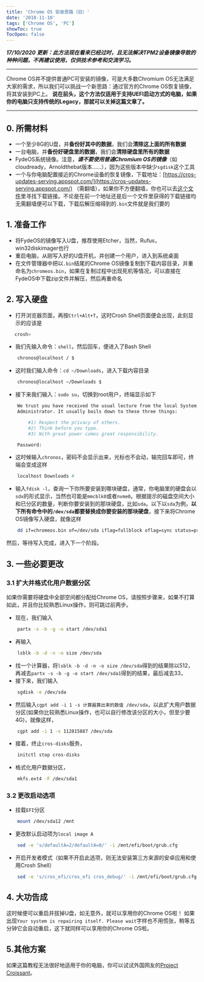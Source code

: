 ```yaml
---
title: 'Chrome OS 安装思路（旧）'
date: '2018-11-10'
tags: ['Chrome OS', 'PC']
showToc: true
TocOpen: false
---
```

***17/10/2020 更新：此方法现在看来已经过时，且无法解决TPM2设备镜像导致的种种问题，不再建议使用，仅供技术参考和交流学习。***

---

Chrome OS并不提供普通PC可安装的镜像，可是大多数Chromium OS无法满足大家的需求，所以我们可以挑战一个新思路：通过官方的Chrome OS恢复镜像，将其安装到PC上。 **说在前头，这个方法仅适用于支持UEFI启动方式的电脑，如果你的电脑只支持传统的Legacy，那就可以关掉这篇文章了。**

---

## 0. 所需材料

- 一个至少8G的U盘，并**备份好其中的数据**，我们会**清除这上面的所有数据**
- 一台电脑，并**备份好硬盘里的数据**，我们会**清除硬盘里所有的数据**
- FydeOS系统镜像。注意，***请不要使用普通Chromium OS的镜像***（如cloudready，Arnoldthebat版本……），因为这些版本中缺少`sgdisk`这个工具
- 一个与你电脑配置接近的Chrome设备的恢复镜像，下载地址：[https://cros-updates-serving.appspot.com/](https://cros-updates-serving.appspot.com/) （需翻墙），如果你不方便翻墙，你也可以去[这个文件](https://dl.google.com/chromeos/recovery/recovery.conf)里寻找下载链接。不论是在前一个地址还是后一个文件里获得的下载链接均无需翻墙便可以下载，下载后解压缩得到的`.bin`文件就是我们要的

## 1. 准备工作

- 将FydeOS的镜像写入U盘，推荐使用Etcher，当然，Rufus，win32diskimager也行
- 重启电脑，从刚写入好的U盘开机，并创建一个用户，进入到系统桌面
- 在文件管理器中把以`.bin`结尾的Chrome OS镜像复制到下载内容目录，并重命名为`chromeos.bin`，如果在复制过程中出现死机等情况，可以直接在FydeOS中下载zip文件并解压，然后再重命名

## 2. 写入硬盘

- 打开浏览器页面，再按`Ctrl+Alt+T`，这时Crosh Shell页面便会出现，此刻显示的应该是

```bash
   crosh>
```

- 我们先输入命令：`shell`，然后回车，便进入了Bash Shell

```bash
    chronos@localhost / $
```

- 这时我们输入命令：`cd ~/Downloads`，进入下载内容目录

```bash
    chronos@localhost ~/Downloads $
```

- 接下来我们输入：`sudo su`，切换到root用户，终端显示如下

```bash
    We trust you have received the usual lecture from the local System
    Administrator. It usually boils down to these three things:

        #1) Respect the privacy of others.
        #2) Think before you type.
        #3) With great power comes great responsibility.

    Password:
```

- 这时候输入`chronos`，密码不会显示出来，光标也不会动，输完回车即可，终端会变成这样

```bash
    localhost Downloads #
```

- 输入`fdisk -l`，查询一下你所要安装到哪块硬盘，通常，你电脑里的硬盘会以`sdx`的形式显示，当然也可能是`mmcblk0`或者`nvme0`。根据提示的磁盘空间大小和已分区的数量，判断你要安装到的那块硬盘，比如`sda`。以下以`sda`为例，**以下所有命令中的`/dev/sda`都要替换成你要安装的那块硬盘**，接下来将Chrome OS镜像写入硬盘，就像这样

```bash
    dd if=chromeos.bin of=/dev/sda iflag=fullblock oflag=sync status=progress bs=4M
```

然后，等待写入完成，进入下一个阶段。

## 3. 一些必要更改

### 3.1 扩大并格式化用户数据分区

如果你需要将硬盘中全部空间都分配给Chrome OS，请按照步骤来，如果不打算如此，并且你比较熟悉Linux操作，则可跳过前两步。

- 现在，我们输入

```bash
    partx -s -b -g -o start /dev/sda1
```

- 再输入

```bash
    lsblk -b -d -n -o size /dev/sda
```

- 找一个计算器，将`lsblk -b -d -n -o size /dev/sda`得到的结果除以512，再减去`partx -s -b -g -o start /dev/sda1`得到的结果，最后减去33，
- 接下来，我们输入

```bash
    sgdisk -e /dev/sda
```

- 然后输入`cgpt add -i 1 -s 计算器算出来的数值 /dev/sda`，以此扩大用户数据分区(如果你比较熟悉Linux操作，也可以自行修改该分区的大小，但至少要4G)，就像这样，

```bash
    cgpt add -i 1 -s 112815887 /dev/sda
```

- 接着，终止`cros-disks`服务，

```bash
    initctl stop cros-disks
```

- 格式化用户数据分区，

```bash
    mkfs.ext4 -F /dev/sda1
```

### 3.2 更改启动选项

- 挂载`EFI`分区

```bash
    mount /dev/sda12 /mnt
```

- 更改默认启动项为`local image A`

```bash
    sed -e 's/defaultA=2/defaultA=0/' -i /mnt/efi/boot/grub.cfg
```

- 开启开发者模式（如果不开启此选项，则无法安装第三方来源的安卓应用和使用Crosh Shell）

```bash
    sed -e 's/cros_efi/cros_efi cros_debug/' -i /mnt/efi/boot/grub.cfg
```

## 4. 大功告成

这时候便可以重启并拔掉U盘，如无意外，就可以享用你的Chrome OS啦！ 如果出现`Your system is repairing itself. Please wait`字样也不用慌张，稍等五分钟它会自动重启，这下就同样可以享用你的Chrome OS啦。

## 5.其他方案

如果这篇教程无法很好地适用于你的电脑，你可以试试外国网友的[Project Croissant](https://github.com/imperador/chromefy)。